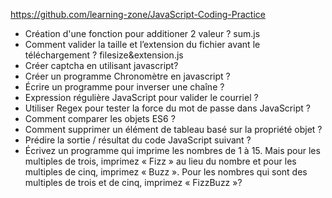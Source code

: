 https://github.com/learning-zone/JavaScript-Coding-Practice
- Création d'une fonction pour additioner 2 valeur ? sum.js
- Comment valider la taille et l’extension du fichier avant le téléchargement ? filesize&extension.js
- Créer captcha en utilisant javascript?
- Créer un programme Chronomètre en javascript ?
- Écrire un programme pour inverser une chaîne ?
- Expression régulière JavaScript pour valider le courriel ?
- Utiliser Regex pour tester la force du mot de passe dans JavaScript ?
- Comment comparer les objets ES6 ?
- Comment supprimer un élément de tableau basé sur la propriété objet ?
- Prédire la sortie / résultat du code JavaScript suivant ?
- Écrivez un programme qui imprime les nombres de 1 à 15. Mais pour les multiples de trois, imprimez « Fizz » au lieu du nombre et pour les multiples de cinq, imprimez « Buzz ». Pour les nombres qui sont des multiples de trois et de cinq, imprimez « FizzBuzz »?